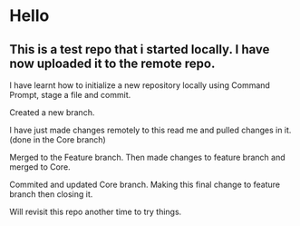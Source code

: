 # Hello

## This is a test repo that i started locally. I have now uploaded it to the remote repo.

I have learnt how to initialize a new repository locally using Command Prompt, stage a file and commit.

Created a new branch.

I have just made changes remotely to this read me and pulled changes in it. (done in the Core branch)

Merged to the Feature branch. Then made changes to feature branch and merged to Core.

Commited and updated Core branch. Making this final change to feature branch then closing it.

Will revisit this repo another time to try things.


